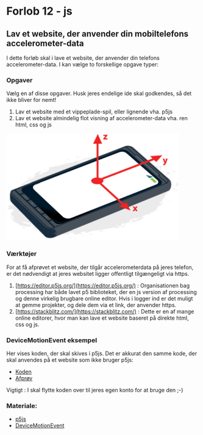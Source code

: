 # Forlob 12 - js
## Lav et website, der anvender din mobiltelefons accelerometer-data

I dette forløb skal i lave et website, der anvender din telefons accelerometer-data.
I kan vælge to forskellige opgave typer:

### Opgaver
Vælg en af disse opgaver. Husk jeres endelige ide skal godkendes, så det ikke bliver for nemt!
1. Lav et website med et vippeplade-spil, eller lignende vha. p5js
2. Lav et website almindelig flot visning af accelerometer-data vha. ren html, css og js

![phone](phone.png)

### Værktøjer
For at få afprøvet et website, der tilgår accelerometerdata på jeres telefon, er det nødvendigt at jeres websitet ligger offentligt tilgængeligt via https. 
1. [https://editor.p5js.org/](https://editor.p5js.org/) : Organisationen bag processing har både lavet p5 biblioteket, der en js version af processing og denne virkelig brugbare online editor. Hvis i logger ind er det muligt at gemme projekter, og dele dem via et link, der anvender https.
2. [https://stackblitz.com/](https://stackblitz.com/) : Dette er en af mange online editorer, hvor man kan lave et website baseret på direkte html, css og js.

### DeviceMotionEvent eksempel
Her vises koden, der skal skives i p5js. Det er akkurat den samme kode, der skal anvendes på et website som ikke bruger p5js:

- [Koden](https://editor.p5js.org/ajrp2008/sketches/kG8I24Qe0)
- [Afprøv](https://editor.p5js.org/ajrp2008/full/kG8I24Qe0)

Vigtigt : I skal flytte koden over til jeres egen konto for at bruge den ;-)

### Materiale:
- [p5js](https://p5js.org/)
- [DeviceMotionEvent](https://developer.mozilla.org/en-US/docs/Web/API/DeviceMotionEvent)

